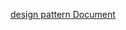 [design pattern Document](https://docs.google.com/document/d/1Fogx2XQVctzwu61FEu7w4NwJSO0ZK88dsIn7Elr7fwo/edit?usp=sharing)
